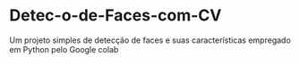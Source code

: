 # Detec-o-de-Faces-com-CV
Um projeto simples de detecção de faces e suas características empregado em Python pelo Google colab 

